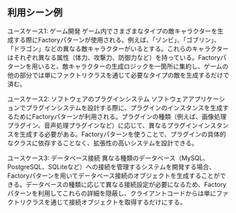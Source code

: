 ## 利用シーン例

ユースケース1: ゲーム開発
ゲーム内でさまざまなタイプの敵キャラクターを生成する際にFactoryパターンが使用される。例えば、「ゾンビ」、「ゴブリン」、「ドラゴン」などの異なる敵キャラクターがいるとする。これらのキャラクターはそれぞれ異なる属性（体力、攻撃力、防御力など）を持っている。Factoryパターンを用いると、敵キャラクターの生成ロジックを一箇所に集約し、ゲームの他の部分では単にファクトリクラスを通じて必要なタイプの敵を生成するだけで済む。

ユースケース2: ソフトウェアのプラグインシステム
ソフトウェアアプリケーションでプラグインシステムを設計する際に、プラグインのインスタンスを生成するためにFactoryパターンが利用される。プラグインの種類（例えば、画像処理プラグイン、音声処理プラグインなど）に応じて、異なるプラグインインスタンスを生成する必要がある。Factoryパターンを使うことで、プラグインの具体的なクラスに依存することなく、拡張性の高いシステムを設計できる。

ユースケース3: データベース接続
異なる種類のデータベース（MySQL、PostgreSQL、SQLiteなど）への接続を管理するシステムを開発する場合、Factoryパターンを用いてデータベース接続のオブジェクトを生成することができる。データベースの種類に応じて異なる接続設定が必要になるため、Factoryパターンを利用してこれらの詳細を隠蔽し、クライアントコードからは単にファクトリクラスを通じて接続オブジェクトを取得するだけにする。